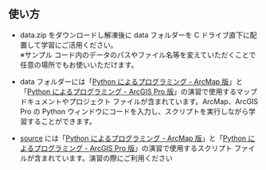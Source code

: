 ## 使い方
* data.zip をダウンロードし解凍後に data フォルダーを C ドライブ直下に配置して学習にご活用ください。<br>※サンプル コード内のデータのパスやファイル名等を変えていただくことで任意の場所でもお使いいただけます。

* data フォルダーには「[Python によるプログラミング - ArcMap 版](https://github.com/EsriJapan/arcpy-resources/blob/master/Python%E3%81%AB%E3%82%88%E3%82%8B%E3%83%97%E3%83%AD%E3%82%B0%E3%83%A9%E3%83%9F%E3%83%B3%E3%82%B0_ArcMap.pdf)」と「[Python によるプログラミング - ArcGIS Pro 版](https://github.com/EsriJapan/arcpy-resources/blob/master/Python%E3%81%AB%E3%82%88%E3%82%8B%E3%83%97%E3%83%AD%E3%82%B0%E3%83%A9%E3%83%9F%E3%83%B3%E3%82%B0_ArcGISPro.pdf)」の演習で使用するマップ ドキュメントやプロジェクト ファイルが含まれています。ArcMap、ArcGIS Pro の Python ウィンドウにコードを入力し、スクリプトを実行しながら学習することができます。

* [source]() には「[Python によるプログラミング - ArcMap 版](https://github.com/EsriJapan/arcpy-resources/blob/master/Python%E3%81%AB%E3%82%88%E3%82%8B%E3%83%97%E3%83%AD%E3%82%B0%E3%83%A9%E3%83%9F%E3%83%B3%E3%82%B0_ArcMap.pdf)」と「[Python によるプログラミング - ArcGIS Pro 版](https://github.com/EsriJapan/arcpy-resources/blob/master/Python%E3%81%AB%E3%82%88%E3%82%8B%E3%83%97%E3%83%AD%E3%82%B0%E3%83%A9%E3%83%9F%E3%83%B3%E3%82%B0_ArcGISPro.pdf)」の演習で使用するスクリプト ファイルが含まれています。演習の際にご利用ください